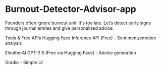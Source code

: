 # Burnout-Detector-Advisor-app
Founders often ignore burnout until it's too late. Let’s detect early signs through journal entries and give personalized advice.


Tools & Free APIs
Hugging Face Inference API (Free) - Sentiment/emotion analysis

EleutherAI GPT-3.5 (Free via Hugging Face) - Advice generation

Gradio - Simple UI
